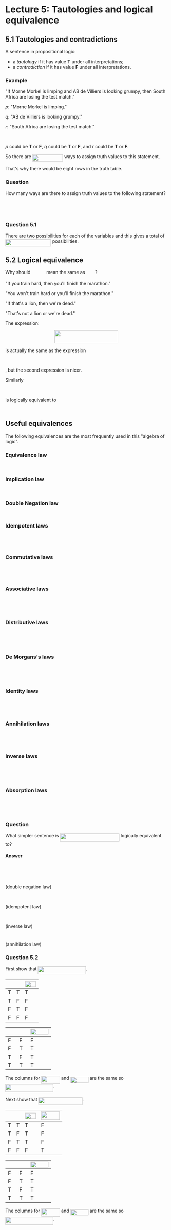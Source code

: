 # Lecture 5: Tautologies and logical equivalence

## 5.1 Tautologies and contradictions

A sentence in propositional logic:

* a _tautology_ if it has value **T** under all interpretations;
* a _contradiction_ if it has value **F** under all interpretations.

### Example

"If Morne Morkel is limping and AB de Villiers is looking grumpy, then South
Africa are losing the test match."

_p_: "Morne Morkel is limping."

_q_: "AB de Villiers is looking grumpy."

_r_: "South Africa are losing the test match."

<p align="center"><img src="https://rawgit.com/dylanpinn/MAT1830/master//lectures/tex/58ea668c2e08d2ed57b3689fa87b83a2.svg?invert_in_darkmode" align=middle width=80.69226pt height=16.438356pt/></p>

_p_ could be **T** or **F**, _q_ could be **T** or **F**, and _r_ could be **T**
or **F**.

So there are <img src="https://rawgit.com/dylanpinn/MAT1830/master//lectures/tex/3250fc6b3ffe5a19821621be77cb8325.svg?invert_in_darkmode" align=middle width=94.97697000000001pt height=21.18732pt/> ways to assign truth values to this
statement.

That's why there would be eight rows in the truth table.

### Question

How many ways are there to assign truth values to the following statement?

<p align="center"><img src="https://rawgit.com/dylanpinn/MAT1830/master//lectures/tex/71a519ce7e771f681cfa583137b773a7.svg?invert_in_darkmode" align=middle width=323.21355pt height=16.438356pt/></p>

<p align="center"><img src="https://rawgit.com/dylanpinn/MAT1830/master//lectures/tex/38fb1a02f4196214db6430a00e492f5d.svg?invert_in_darkmode" align=middle width=159.81685499999998pt height=11.9634735pt/></p>

### Question 5.1

There are two possibilities for each of the variables and this gives a total of <img src="https://rawgit.com/dylanpinn/MAT1830/master//lectures/tex/dad699c3115a5a0d58164c0f910a56e9.svg?invert_in_darkmode" align=middle width=142.372065pt height=21.839399999999983pt/> possibilities.

## 5.2 Logical equivalence

Why should <img src="https://rawgit.com/dylanpinn/MAT1830/master//lectures/tex/2857c19c3ea1f88d3e6309be566b7046.svg?invert_in_darkmode" align=middle width=41.769420000000004pt height=14.155350000000013pt/> mean the same as <img src="https://rawgit.com/dylanpinn/MAT1830/master//lectures/tex/346c404d6b9937eed5e0180470ae431b.svg?invert_in_darkmode" align=middle width=27.157680000000003pt height=14.155350000000013pt/>?

"If you train hard, then you'll finish the marathon."

"You won't train hard or you'll finish the marathon."

"If that's a lion, then we're dead."

"That's not a lion or we're dead."

The expression:

<p align="center"><img src="https://rawgit.com/dylanpinn/MAT1830/master//lectures/tex/05e948bc1ee6b5ba467f4558ed78077f.svg?invert_in_darkmode" align=middle width=198.15675pt height=39.8871pt/></p>

is actually the same as the expression <p align="center"><img src="https://rawgit.com/dylanpinn/MAT1830/master//lectures/tex/911121f44fb86cab5f5ba8e45e25a5d7.svg?invert_in_darkmode" align=middle width=120.662025pt height=16.438356pt/></p>, but
the second expression is nicer.

Similarly <p align="center"><img src="https://rawgit.com/dylanpinn/MAT1830/master//lectures/tex/af57f530016787cb4467a16356be6578.svg?invert_in_darkmode" align=middle width=259.60605pt height=16.438356pt/></p>
is logically equivalent to <p align="center"><img src="https://rawgit.com/dylanpinn/MAT1830/master//lectures/tex/cf9ba349ce9223c81132dd7536d119dc.svg?invert_in_darkmode" align=middle width=18.887055pt height=10.2739725pt/></p>

## Useful equivalences

The following equivalences are the most frequently used in this "algebra of
logic".

### Equivalence law

<p align="center"><img src="https://rawgit.com/dylanpinn/MAT1830/master//lectures/tex/aeb6975cde084274d82842a4e5f691a5.svg?invert_in_darkmode" align=middle width=191.06175pt height=16.438356pt/></p>

### Implication law

<p align="center"><img src="https://rawgit.com/dylanpinn/MAT1830/master//lectures/tex/a1479b48ea1f45f94733d62b0264cff3.svg?invert_in_darkmode" align=middle width=121.894575pt height=16.438356pt/></p>

### Double Negation law

<p align="center"><img src="https://rawgit.com/dylanpinn/MAT1830/master//lectures/tex/24ab40837e08e2315e0d9504feabe51f.svg?invert_in_darkmode" align=middle width=60.376635pt height=10.819611pt/></p>

### Idempotent laws

<p align="center"><img src="https://rawgit.com/dylanpinn/MAT1830/master//lectures/tex/6933bd24f2c4992891eb5b1f7f2b570c.svg?invert_in_darkmode" align=middle width=64.993995pt height=12.3288pt/></p>
<p align="center"><img src="https://rawgit.com/dylanpinn/MAT1830/master//lectures/tex/acb2ef2a0b4f306a6d95ac0f6252d2d5.svg?invert_in_darkmode" align=middle width=64.993995pt height=12.3288pt/></p>

### Commutative laws

<p align="center"><img src="https://rawgit.com/dylanpinn/MAT1830/master//lectures/tex/c6a162e8f636a5b2ef434fe810a1699c.svg?invert_in_darkmode" align=middle width=90.84438pt height=12.3288pt/></p>
<p align="center"><img src="https://rawgit.com/dylanpinn/MAT1830/master//lectures/tex/09b400121795ba111198d4b90bee5a66.svg?invert_in_darkmode" align=middle width=90.84438pt height=12.3288pt/></p>

### Associative laws

<p align="center"><img src="https://rawgit.com/dylanpinn/MAT1830/master//lectures/tex/c5870688cb178c7552f0739380964b76.svg?invert_in_darkmode" align=middle width=168.69105pt height=16.438356pt/></p>
<p align="center"><img src="https://rawgit.com/dylanpinn/MAT1830/master//lectures/tex/e76068caf6d67b264c70b0cea3bea6eb.svg?invert_in_darkmode" align=middle width=168.69105pt height=16.438356pt/></p>

### Distributive laws

<p align="center"><img src="https://rawgit.com/dylanpinn/MAT1830/master//lectures/tex/730f71b85090502d898026ba393cb0ad.svg?invert_in_darkmode" align=middle width=208.01054999999997pt height=16.438356pt/></p>
<p align="center"><img src="https://rawgit.com/dylanpinn/MAT1830/master//lectures/tex/4af3447d8ef158142b0a3f15dca2b7a8.svg?invert_in_darkmode" align=middle width=208.01054999999997pt height=16.438356pt/></p>

### De Morgans's laws

<p align="center"><img src="https://rawgit.com/dylanpinn/MAT1830/master//lectures/tex/763744e054b67e0fd90e25a8cfa97c76.svg?invert_in_darkmode" align=middle width=162.07752pt height=16.438356pt/></p>
<p align="center"><img src="https://rawgit.com/dylanpinn/MAT1830/master//lectures/tex/3319787d90b2e4ae4fe9a47769157225.svg?invert_in_darkmode" align=middle width=162.07752pt height=16.438356pt/></p>

### Identity laws

<p align="center"><img src="https://rawgit.com/dylanpinn/MAT1830/master//lectures/tex/e679b1dd1caa4250242d6bc426b19305.svg?invert_in_darkmode" align=middle width=68.612775pt height=14.429217pt/></p>
<p align="center"><img src="https://rawgit.com/dylanpinn/MAT1830/master//lectures/tex/8bf1e29289492e541a9ff46d5b5ebc98.svg?invert_in_darkmode" align=middle width=69.577365pt height=14.429217pt/></p>

### Annihilation laws

<p align="center"><img src="https://rawgit.com/dylanpinn/MAT1830/master//lectures/tex/8b281df2ff37c059451dc4951b7869fb.svg?invert_in_darkmode" align=middle width=74.160735pt height=14.429217pt/></p>
<p align="center"><img src="https://rawgit.com/dylanpinn/MAT1830/master//lectures/tex/51d6c3275c0b26df727a82a534b4a095.svg?invert_in_darkmode" align=middle width=72.231555pt height=14.429217pt/></p>

### Inverse laws

<p align="center"><img src="https://rawgit.com/dylanpinn/MAT1830/master//lectures/tex/f1b956ea1bb30f0f84edd0ae1885e364.svg?invert_in_darkmode" align=middle width=93.32168999999999pt height=16.438356pt/></p>
<p align="center"><img src="https://rawgit.com/dylanpinn/MAT1830/master//lectures/tex/1e9478c12ee8d150e7677413bac9acce.svg?invert_in_darkmode" align=middle width=92.35709999999999pt height=16.438356pt/></p>

### Absorption laws

<p align="center"><img src="https://rawgit.com/dylanpinn/MAT1830/master//lectures/tex/2f5d6887caa69c6ea1a87e2a5faa3e47.svg?invert_in_darkmode" align=middle width=82.054665pt height=16.438356pt/></p>
<p align="center"><img src="https://rawgit.com/dylanpinn/MAT1830/master//lectures/tex/a086c78223b65e9771b70e7ffebdc50c.svg?invert_in_darkmode" align=middle width=82.054665pt height=16.438356pt/></p>

### Question

What simpler sentence is <img src="https://rawgit.com/dylanpinn/MAT1830/master//lectures/tex/65a1f2e388f2ddfb01a0e9e5aab893d4.svg?invert_in_darkmode" align=middle width=184.90510500000002pt height=24.65759999999998pt/>
logically equivalent to?

#### Answer

<p align="center"><img src="https://rawgit.com/dylanpinn/MAT1830/master//lectures/tex/faa93ca178e354cdd7d60a25f8cf8dfa.svg?invert_in_darkmode" align=middle width=184.90394999999998pt height=16.438356pt/></p>
<p align="center"><img src="https://rawgit.com/dylanpinn/MAT1830/master//lectures/tex/e3836bef224e27ebedc26a591d28b482.svg?invert_in_darkmode" align=middle width=180.3384pt height=16.438356pt/></p> (double negation law)
<p align="center"><img src="https://rawgit.com/dylanpinn/MAT1830/master//lectures/tex/7800aa722e5ac5d5695f7f33764e672f.svg?invert_in_darkmode" align=middle width=141.01757999999998pt height=16.438356pt/></p> (idempotent law)
<p align="center"><img src="https://rawgit.com/dylanpinn/MAT1830/master//lectures/tex/75c6528c652ad144a990b651555eee30.svg?invert_in_darkmode" align=middle width=94.35673499999999pt height=16.438356pt/></p> (inverse law)
<p align="center"><img src="https://rawgit.com/dylanpinn/MAT1830/master//lectures/tex/f9bfaadb602d840a00ef7a27a5d8d797.svg?invert_in_darkmode" align=middle width=29.240804999999995pt height=11.23287pt/></p> (annihilation law)

### Question 5.2

First show that <img src="https://rawgit.com/dylanpinn/MAT1830/master//lectures/tex/2ce726fdfdf2faac320bdd723ddc48f2.svg?invert_in_darkmode" align=middle width=149.29216499999998pt height=24.65759999999998pt/>.

| <img src="https://rawgit.com/dylanpinn/MAT1830/master//lectures/tex/2ec6e630f199f589a2402fdf3e0289d5.svg?invert_in_darkmode" align=middle width=8.270625000000004pt height=14.155350000000013pt/> | <img src="https://rawgit.com/dylanpinn/MAT1830/master//lectures/tex/d5c18a8ca1894fd3a7d25f242cbe8890.svg?invert_in_darkmode" align=middle width=7.928167500000005pt height=14.155350000000013pt/> | <img src="https://rawgit.com/dylanpinn/MAT1830/master//lectures/tex/cb78b0cacb6c794f10bfd9e6761398ac.svg?invert_in_darkmode" align=middle width=34.463385pt height=18.265169999999976pt/> |
|-----|-----|-------------|
|  T  |  T  |      T      |
|  T  |  F  |      F      |
|  F  |  T  |      F      |
|  F  |  F  |      F      |

| <img src="https://rawgit.com/dylanpinn/MAT1830/master//lectures/tex/eea93f3519d9141e9e02f11439b4588d.svg?invert_in_darkmode" align=middle width=19.229595000000003pt height=14.155350000000013pt/> | <img src="https://rawgit.com/dylanpinn/MAT1830/master//lectures/tex/1806b28ae3f8ccb2f7176ba68a4fc8a3.svg?invert_in_darkmode" align=middle width=18.887055000000004pt height=14.155350000000013pt/> | <img src="https://rawgit.com/dylanpinn/MAT1830/master//lectures/tex/504fff36819ddaef58fd55633732ebd5.svg?invert_in_darkmode" align=middle width=56.381325000000004pt height=18.265169999999976pt/> |
|----------|----------|-----------------------|
|     F    |     F    |           F           |
|     F    |     T    |           T           |
|     T    |     F    |           T           |
|     T    |     T    |           T           |

The columns for <img src="https://rawgit.com/dylanpinn/MAT1830/master//lectures/tex/39ced75f957b0342b2ff3e811eb3418f.svg?invert_in_darkmode" align=middle width=58.20771pt height=24.65759999999998pt/> and <img src="https://rawgit.com/dylanpinn/MAT1830/master//lectures/tex/4a11aae2ed125fc0ec19c2c7e28bf644.svg?invert_in_darkmode" align=middle width=56.381325000000004pt height=18.265169999999976pt/> are the same so
<img src="https://rawgit.com/dylanpinn/MAT1830/master//lectures/tex/2ce726fdfdf2faac320bdd723ddc48f2.svg?invert_in_darkmode" align=middle width=149.29216499999998pt height=24.65759999999998pt/>.

Next show that <img src="https://rawgit.com/dylanpinn/MAT1830/master//lectures/tex/e48c3b30d83acb59b05adea5ac1d21eb.svg?invert_in_darkmode" align=middle width=136.506645pt height=24.65759999999998pt/>.

| <img src="https://rawgit.com/dylanpinn/MAT1830/master//lectures/tex/2ec6e630f199f589a2402fdf3e0289d5.svg?invert_in_darkmode" align=middle width=8.270625000000004pt height=14.155350000000013pt/> | <img src="https://rawgit.com/dylanpinn/MAT1830/master//lectures/tex/d5c18a8ca1894fd3a7d25f242cbe8890.svg?invert_in_darkmode" align=middle width=7.928167500000005pt height=14.155350000000013pt/> | <img src="https://rawgit.com/dylanpinn/MAT1830/master//lectures/tex/82385103bdbbacdc2e6ac03827c9e3e1.svg?invert_in_darkmode" align=middle width=34.463385pt height=18.265169999999976pt/>  | <img src="https://rawgit.com/dylanpinn/MAT1830/master//lectures/tex/39ced75f957b0342b2ff3e811eb3418f.svg?invert_in_darkmode" align=middle width=58.20771pt height=24.65759999999998pt/> |
|-----|-----|-------------|--------------------|
|  T  |  T  |      T      |        F           |
|  T  |  F  |      T      |        F           |
|  F  |  T  |      T      |        F           |
|  F  |  F  |      F      |        T           |

| <img src="https://rawgit.com/dylanpinn/MAT1830/master//lectures/tex/eea93f3519d9141e9e02f11439b4588d.svg?invert_in_darkmode" align=middle width=19.229595000000003pt height=14.155350000000013pt/> | <img src="https://rawgit.com/dylanpinn/MAT1830/master//lectures/tex/1806b28ae3f8ccb2f7176ba68a4fc8a3.svg?invert_in_darkmode" align=middle width=18.887055000000004pt height=14.155350000000013pt/> | <img src="https://rawgit.com/dylanpinn/MAT1830/master//lectures/tex/504fff36819ddaef58fd55633732ebd5.svg?invert_in_darkmode" align=middle width=56.381325000000004pt height=18.265169999999976pt/> |
|----------|----------|-----------------------|
|     F    |     F    |           F           |
|     F    |     T    |           T           |
|     T    |     F    |           T           |
|     T    |     T    |           T           |

The columns for <img src="https://rawgit.com/dylanpinn/MAT1830/master//lectures/tex/21c8d2427dd9c667d00782c12c41828d.svg?invert_in_darkmode" align=middle width=58.20771pt height=24.65759999999998pt/> and <img src="https://rawgit.com/dylanpinn/MAT1830/master//lectures/tex/4a11aae2ed125fc0ec19c2c7e28bf644.svg?invert_in_darkmode" align=middle width=56.381325000000004pt height=18.265169999999976pt/> are the same so
<img src="https://rawgit.com/dylanpinn/MAT1830/master//lectures/tex/798b1af4a8abaa2a0e8ddabfc6eea8f4.svg?invert_in_darkmode" align=middle width=149.29216499999998pt height=24.65759999999998pt/>.
